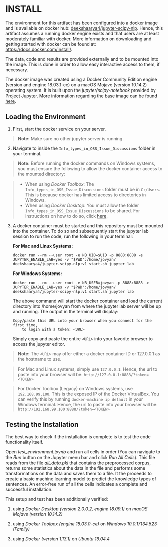 # INSTALL

The environment for this artifact has been configured into a docker image and is available on docker hub:  [deekshaarya4/jupyter-scipy-nlp](https://cloud.docker.com/u/deekshaarya4/repository/docker/deekshaarya4/jupyter-scipy-nlp). Hence, this artifact assumes a running docker engine exists and that users are at least moderately familiar with docker. More information on downloading and getting started with docker can be found at: https://docs.docker.com/install/.

The data, code and results are provided externally and to be mounted into the image. This is done in order to allow easy interactive access to them, if necessary.

The docker image was created using a Docker Community Edition engine (version and engine 18.03.1-ce) on a macOS Mojave (version 10.14.2) operating system. It is built upon the *jupyter/scipy-notebook* provided by Project Jupyter. More information regarding the base image can be found [here](https://jupyter-docker-stacks.readthedocs.io/en/latest/using/selecting.html).

## Loading the Environment

1. First, start the docker service on your server.

> **Note:** Make sure no other jupyter server is running.

2. Navigate to inside the `Info_types_in_OSS_Issue_Discussions` folder in your terminal.

> **Note:** Before running the docker commands on Windows systems, you must ensure the following to allow the docker container access to the mounted directory:

> - When using _Docker Toolbox_: The `Info_types_in_OSS_Issue_Discussions` folder must be in `C:/Users`. This is because docker has limited access to directories in Windows.
> - When using _Docker Desktop_: You must allow the folder `Info_types_in_OSS_Issue_Discussions` to be shared. For instructions on how to do so, click  [here](https://docs.docker.com/docker-for-windows/troubleshoot/#shared-drives).

3. A docker container must be started and this repository must be mounted into the container. To do so and subsequently start the jupyter lab session to run the code, run the following in your terminal:

   **For Mac and Linux Systems:**

    `docker run --rm --user root -e NB_UID=$UID -p 8888:8888 -e JUPYTER_ENABLE_LAB=yes -v "$PWD":/home/jovyan/ deekshaarya4/jupyter-scipy-nlp:v1 start.sh jupyter lab`

   **For Windows Systems:**

    `docker run --rm --user root -e NB_USER=jovyan -p 8888:8888 -e JUPYTER_ENABLE_LAB=yes -v "$PWD":/home/jovyan/ deekshaarya4/jupyter-scipy-nlp:v1 start.sh jupyter lab`

   The above command will start the docker container and load the current directory into /home/jovyan from where the jupyter lab server will be up and running. The output in the terminal will display:

    ```
    Copy/paste this URL into your browser when you connect for the first time,
        to login with a token: <URL>
    ```

   Simply copy and paste the entire `<URL>` into your favorite browser to access the jupyter editor.

>**Note:** The `<URL>` may offer either a docker container ID or 127.0.0.1 as the hostname to use.

>For Mac and Linux systems, simply use `127.0.0.1`. Hence, the url to paste into your browser will be: `http://127.0.0.1:8888/?token=<TOKEN>`

>For Docker Toolbox (Legacy) on Windows systems, use `192.168.99.100`. This is the exposed IP of the Docker VirtualBox. You can verify this by running `docker-machine ip default` in your Windows terminal. Hence, the url to paste into your browser will be: `http://192.168.99.100:8888/?token=<TOKEN>`

## Testing the Installation

The best way to check if the installation is complete is to test the code functionality itself.

Open *test_environment.ipynb* and run all cells in order (You can navigate to the *Run* button on the Jupyter menu bar and click *Run All Cells*). This file reads from the file *all_data.pkl* that contains the preprocessed corpus, returns some statistics about the data in the file and performs some transformations on the data and saves them to a file. It the proceeds to create a basic machine learning model to predict the knowledge types of sentences. An error-free run of all the cells indicates a complete and successful installation.

This setup and test has been additionally verified:

1. using _Docker Desktop (version 2.0.0.2, engine 18.09.1)_ on _macOS Mojave (version 10.14.2)_

2. using _Docker Toolbox (engine 18.03.0-ce)_ on _Windows 10.0.17134.523 (Family)_

3. using _Docker (version 1.13.1)_ on _Ubuntu 16.04.4_
